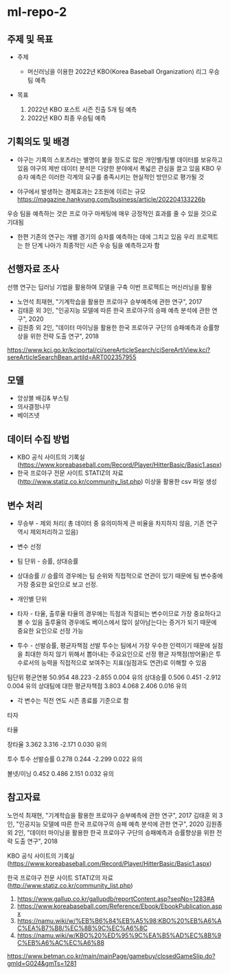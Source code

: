 # ml-repo-2
## 주제 및 목표
* 주제
  * 머신러닝을 이용한 2022년 KBO(Korea Baseball Organization) 리그 우승팀 예측

* 목표 
  1. 2022년 KBO 포스트 시즌 진출 5개 팀 예측
  2. 2022년 KBO 최종 우승팀 예측

## 기획의도 및 배경

* 야구는 기록의 스포츠라는 별명이 붙을 정도로 많은 개인별/팀별 데이터를 보유하고 있음
야구의 제반 데이터 분석은 다양한 분야에서 폭넓은 관심을 끌고 있음
KBO 우승자 예측은 이러한 각계의 요구를 충족시키는 현실적인 방안으로 평가될 것

* 야구에서 발생하는 경제효과는 2조원에 이르는 규모
https://magazine.hankyung.com/business/article/202204133226b

우승 팀을 예측하는 것은 프로 야구 마케팅에 매우 긍정적인 효과를 줄 수 있을 것으로 기대됨

* 한편 기존의 연구는 개별 경기의 승자를 예측하는 데에 그치고 있음
우리 프로젝트는 한 단계 나아가 최종적인 시즌 우승 팀을 예측하고자 함

## 선행자료 조사

선행 연구는 딥러닝 기법을 활용하여 모델을 구축
이번 프로젝트는 머신러닝을 활용 

  * 노언석 최재현, "기계학습을 활용한 프로야구 승부예측에 관한 연구", 2017
  * 김태훈 외 3인, "인공지능 모델에 따른 한국 프로야구의 승패 예측 분석에 관한 연구", 2020
  * 김원종 외 2인, "데이터 마이닝을 활용한 한국 프로야구 구단의 승패예측과 승률향상을 위한 전략 도출 연구", 2018

https://www.kci.go.kr/kciportal/ci/sereArticleSearch/ciSereArtiView.kci?sereArticleSearchBean.artiId=ART002357955

## 모델
 * 앙상블 배깅& 부스팅
 * 의사결정나무 
 * 베이즈넷
 
## 데이터 수집 방법 

* KBO 공식 사이트의 기록실 (https://www.koreabaseball.com/Record/Player/HitterBasic/Basic1.aspx)
* 한국 프로야구 전문 사이트 STATIZ의 자료 (http://www.statiz.co.kr/community_list.php)
   이상을 활용한 csv 파일 생성

## 변수 처리
* 무승부 - 제외 처리( 총 데이터 중 유의미하게 큰 비율을 차지하지 않음, 기존 연구 역시 제외처리하고 있음)

* 변수 선정

 * 팀 단위 - 승률, 상대승률
  * 상대승률 // 승률의 경우에는 팀 순위와 직접적으로 연관이 있기 때문에 팀 변수중에 가장 중요한 요인으로 보고 선정.
 * 개인별 단위
  * 타자 - 타율, 출루율 
   타율의 경우에는 득점과 직결되는 변수이므로 가장 중요하다고 볼 수 있음
   출루율의 경우에도 베이스에서 많이 살아남는다는 증거가 되기 때문에 중요한 요인으로 선정 가능
  * 투수 - 선발승률, 평균자책점
  선발 투수는 팀에서 가장 우수한 인력이기 때문에 실점을 최대한 하지 않기 위해서 뽑아내는 주요요인으로 선정
  평균 자책점(방어율)은 투수로서의 능력을 직접적으로 보여주는 지표(실점과도 연관)로 이해할 수 있음
  
  팀단위
  평균연봉 50.954 48.223 -2.855 0.004 유의
상대승률 0.506 0.451 -2.912 0.004 유의
상대팀에 대한 평균자책점 3.803 4.068 2.406 0.016 유의

* 각 변수는 직전 연도 시즌 종료를 기준으로 함


타자

타율

장타율 3.362 3.316 -2.171 0.030 유의


투수
투수
선발승률 0.278 0.244 -2.299 0.022 유의


볼넷/이닝 0.452 0.486 2.151 0.032 유의



## 참고자료


노언석 최재현, "기계학습을 활용한 프로야구 승부예측에 관한 연구", 2017
김태훈 외 3인, "인공지능 모델에 따른 한국 프로야구의 승패 예측 분석에 관한 연구", 2020
김원종 외 2인, "데이터 마이닝을 활용한 한국 프로야구 구단의 승패예측과 승률향상을 위한 전략 도출 연구", 2018

 KBO 공식 사이트의 기록실 (https://www.koreabaseball.com/Record/Player/HitterBasic/Basic1.aspx)
 
 한국 프로야구 전문 사이트 STATIZ의 자료 (http://www.statiz.co.kr/community_list.php)
 
1. https://www.gallup.co.kr/gallupdb/reportContent.asp?seqNo=1283#A
2. https://www.koreabaseball.com/Reference/Ebook/EbookPublication.aspx
3. https://namu.wiki/w/%EB%B6%84%EB%A5%98:KBO%20%EB%A6%AC%EA%B7%B8/%EC%8B%9C%EC%A6%8C
4. https://namu.wiki/w/KBO%20%ED%95%9C%EA%B5%AD%EC%8B%9C%EB%A6%AC%EC%A6%88

https://www.betman.co.kr/main/mainPage/gamebuy/closedGameSlip.do?gmId=G024&gmTs=1281

